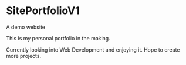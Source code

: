 # SitePortfolioV1
 A demo website

 This is my personal portfolio in the making.
 
 Currently looking into Web Development and enjoying it.
 Hope to create more projects.

